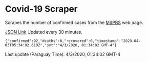 # Covid-19 Scraper

Scrapes the number of confirmed cases from the [MSPBS](https://www.mspbs.gov.py/covid-19.php) web page.

[JSON Link](https://jmayalag.github.io/covid19-scrape/cases.json)
Updated every 30 minutes.
```
{"confirmed":92,"deaths":0,"recovered":0,"timestamp":"2020-04-03T05:34:02.619Z","pyt":"4/3/2020, 01:34:02 GMT-4"}
```
Last update (Paraguay Time): 4/3/2020, 01:34:02 GMT-4